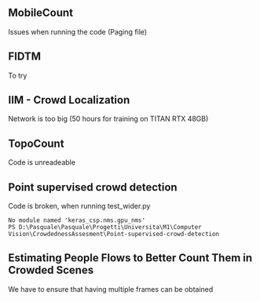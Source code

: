 ## MobileCount

Issues when running the code (Paging file)

## FIDTM

To try

## IIM - Crowd Localization

Network is too big (50 hours for training on TITAN RTX 48GB)

## TopoCount

Code is unreadeable

## Point supervised crowd detection

Code is broken, when running test_wider.py

    No module named 'keras_csp.nms.gpu_nms'
    PS D:\Pasquale\Pasquale\Progetti\Universita\M1\Computer Vision\CrowdednessAssesment\Point-supervised-crowd-detection

## Estimating People Flows to Better Count Them in Crowded Scenes

We have to ensure that having multiple frames can be obtained